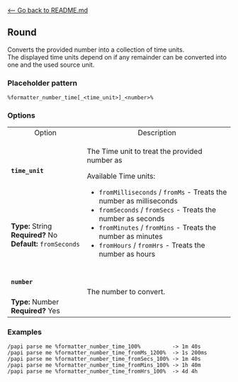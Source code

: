 [\<-- Go back to README.md](/README.md)

## Round

Converts the provided number into a collection of time units.  
The displayed time units depend on if any remainder can be converted into one and the used source unit.

### Placeholder pattern

`%formatter_number_time[_<time_unit>]_<number>%`

### Options

<table>
  <tr>
    <td align="center" nowrap="nowrap">Option</td>
    <td align="center" nowrap="nowrap">Description</td>
  </tr>
  <tr>
    <td nowrap="nowrap"><h4><code>time_unit</code></h4></td>
    <td rowspan="2">
      <p>The Time unit to treat the provided number as</p>
      <p>Available Time units:
      <ul>
        <li><code>fromMilliseconds</code> / <code>fromMs</code> - Treats the number as milliseconds</li>
        <li><code>fromSeconds</code> / <code>fromSecs</code> - Treats the number as seconds</li>
        <li><code>fromMinutes</code> / <code>fromMins</code> - Treats the number as minutes</li>
        <li><code>fromHours</code> / <code>fromHrs</code> - Treats the number as hours</li>
      </ul>
      </p>
    </td>
  </tr>
  <tr>
    <td nowrap="nowrap"><b>Type:</b> String<br><b>Required?</b> No<br><b>Default:</b> <code>fromSeconds</code></td>
  </tr>
  <tr>
    <td nowrap="nowrap"><h4><code>number</code></h4></td>
    <td rowspan="2">The number to convert.</td>
  </tr>
  <tr>
    <td nowrap="nowrap"><b>Type:</b> Number<br><b>Required?</b> Yes</td>
  </tr>
</table>

### Examples
```
/papi parse me %formatter_number_time_100%          -> 1m 40s
/papi parse me %formatter_number_time_fromMs_1200%  -> 1s 200ms
/papi parse me %formatter_number_time_fromSecs_100% -> 1m 40s
/papi parse me %formatter_number_time_fromMins_100% -> 1h 40m
/papi parse me %formatter_number_time_fromHrs_100%  -> 4d 4h
```
